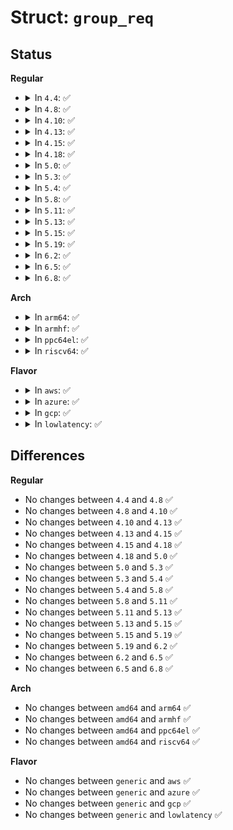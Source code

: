 # Struct: <code>group_req</code>

## Status
<b>Regular</b>
<ul>
<li>
<details>
<summary>In <code>4.4</code>: ✅</summary>

```c
struct group_req {
    __u32 gr_interface;
    struct __kernel_sockaddr_storage gr_group;
};
```
</details>
</li>
<li>
<details>
<summary>In <code>4.8</code>: ✅</summary>

```c
struct group_req {
    __u32 gr_interface;
    struct __kernel_sockaddr_storage gr_group;
};
```
</details>
</li>
<li>
<details>
<summary>In <code>4.10</code>: ✅</summary>

```c
struct group_req {
    __u32 gr_interface;
    struct __kernel_sockaddr_storage gr_group;
};
```
</details>
</li>
<li>
<details>
<summary>In <code>4.13</code>: ✅</summary>

```c
struct group_req {
    __u32 gr_interface;
    struct __kernel_sockaddr_storage gr_group;
};
```
</details>
</li>
<li>
<details>
<summary>In <code>4.15</code>: ✅</summary>

```c
struct group_req {
    __u32 gr_interface;
    struct __kernel_sockaddr_storage gr_group;
};
```
</details>
</li>
<li>
<details>
<summary>In <code>4.18</code>: ✅</summary>

```c
struct group_req {
    __u32 gr_interface;
    struct __kernel_sockaddr_storage gr_group;
};
```
</details>
</li>
<li>
<details>
<summary>In <code>5.0</code>: ✅</summary>

```c
struct group_req {
    __u32 gr_interface;
    struct __kernel_sockaddr_storage gr_group;
};
```
</details>
</li>
<li>
<details>
<summary>In <code>5.3</code>: ✅</summary>

```c
struct group_req {
    __u32 gr_interface;
    struct __kernel_sockaddr_storage gr_group;
};
```
</details>
</li>
<li>
<details>
<summary>In <code>5.4</code>: ✅</summary>

```c
struct group_req {
    __u32 gr_interface;
    struct __kernel_sockaddr_storage gr_group;
};
```
</details>
</li>
<li>
<details>
<summary>In <code>5.8</code>: ✅</summary>

```c
struct group_req {
    __u32 gr_interface;
    struct __kernel_sockaddr_storage gr_group;
};
```
</details>
</li>
<li>
<details>
<summary>In <code>5.11</code>: ✅</summary>

```c
struct group_req {
    __u32 gr_interface;
    struct __kernel_sockaddr_storage gr_group;
};
```
</details>
</li>
<li>
<details>
<summary>In <code>5.13</code>: ✅</summary>

```c
struct group_req {
    __u32 gr_interface;
    struct __kernel_sockaddr_storage gr_group;
};
```
</details>
</li>
<li>
<details>
<summary>In <code>5.15</code>: ✅</summary>

```c
struct group_req {
    __u32 gr_interface;
    struct __kernel_sockaddr_storage gr_group;
};
```
</details>
</li>
<li>
<details>
<summary>In <code>5.19</code>: ✅</summary>

```c
struct group_req {
    __u32 gr_interface;
    struct __kernel_sockaddr_storage gr_group;
};
```
</details>
</li>
<li>
<details>
<summary>In <code>6.2</code>: ✅</summary>

```c
struct group_req {
    __u32 gr_interface;
    struct __kernel_sockaddr_storage gr_group;
};
```
</details>
</li>
<li>
<details>
<summary>In <code>6.5</code>: ✅</summary>

```c
struct group_req {
    __u32 gr_interface;
    struct __kernel_sockaddr_storage gr_group;
};
```
</details>
</li>
<li>
<details>
<summary>In <code>6.8</code>: ✅</summary>

```c
struct group_req {
    __u32 gr_interface;
    struct __kernel_sockaddr_storage gr_group;
};
```
</details>
</li>
</ul>
<b>Arch</b>
<ul>
<li>
<details>
<summary>In <code>arm64</code>: ✅</summary>

```c
struct group_req {
    __u32 gr_interface;
    struct __kernel_sockaddr_storage gr_group;
};
```
</details>
</li>
<li>
<details>
<summary>In <code>armhf</code>: ✅</summary>

```c
struct group_req {
    __u32 gr_interface;
    struct __kernel_sockaddr_storage gr_group;
};
```
</details>
</li>
<li>
<details>
<summary>In <code>ppc64el</code>: ✅</summary>

```c
struct group_req {
    __u32 gr_interface;
    struct __kernel_sockaddr_storage gr_group;
};
```
</details>
</li>
<li>
<details>
<summary>In <code>riscv64</code>: ✅</summary>

```c
struct group_req {
    __u32 gr_interface;
    struct __kernel_sockaddr_storage gr_group;
};
```
</details>
</li>
</ul>
<b>Flavor</b>
<ul>
<li>
<details>
<summary>In <code>aws</code>: ✅</summary>

```c
struct group_req {
    __u32 gr_interface;
    struct __kernel_sockaddr_storage gr_group;
};
```
</details>
</li>
<li>
<details>
<summary>In <code>azure</code>: ✅</summary>

```c
struct group_req {
    __u32 gr_interface;
    struct __kernel_sockaddr_storage gr_group;
};
```
</details>
</li>
<li>
<details>
<summary>In <code>gcp</code>: ✅</summary>

```c
struct group_req {
    __u32 gr_interface;
    struct __kernel_sockaddr_storage gr_group;
};
```
</details>
</li>
<li>
<details>
<summary>In <code>lowlatency</code>: ✅</summary>

```c
struct group_req {
    __u32 gr_interface;
    struct __kernel_sockaddr_storage gr_group;
};
```
</details>
</li>
</ul>

## Differences
<b>Regular</b>
<ul>
<li>
No changes between <code>4.4</code> and <code>4.8</code> ✅
</li>
<li>
No changes between <code>4.8</code> and <code>4.10</code> ✅
</li>
<li>
No changes between <code>4.10</code> and <code>4.13</code> ✅
</li>
<li>
No changes between <code>4.13</code> and <code>4.15</code> ✅
</li>
<li>
No changes between <code>4.15</code> and <code>4.18</code> ✅
</li>
<li>
No changes between <code>4.18</code> and <code>5.0</code> ✅
</li>
<li>
No changes between <code>5.0</code> and <code>5.3</code> ✅
</li>
<li>
No changes between <code>5.3</code> and <code>5.4</code> ✅
</li>
<li>
No changes between <code>5.4</code> and <code>5.8</code> ✅
</li>
<li>
No changes between <code>5.8</code> and <code>5.11</code> ✅
</li>
<li>
No changes between <code>5.11</code> and <code>5.13</code> ✅
</li>
<li>
No changes between <code>5.13</code> and <code>5.15</code> ✅
</li>
<li>
No changes between <code>5.15</code> and <code>5.19</code> ✅
</li>
<li>
No changes between <code>5.19</code> and <code>6.2</code> ✅
</li>
<li>
No changes between <code>6.2</code> and <code>6.5</code> ✅
</li>
<li>
No changes between <code>6.5</code> and <code>6.8</code> ✅
</li>
</ul>
<b>Arch</b>
<ul>
<li>
No changes between <code>amd64</code> and <code>arm64</code> ✅
</li>
<li>
No changes between <code>amd64</code> and <code>armhf</code> ✅
</li>
<li>
No changes between <code>amd64</code> and <code>ppc64el</code> ✅
</li>
<li>
No changes between <code>amd64</code> and <code>riscv64</code> ✅
</li>
</ul>
<b>Flavor</b>
<ul>
<li>
No changes between <code>generic</code> and <code>aws</code> ✅
</li>
<li>
No changes between <code>generic</code> and <code>azure</code> ✅
</li>
<li>
No changes between <code>generic</code> and <code>gcp</code> ✅
</li>
<li>
No changes between <code>generic</code> and <code>lowlatency</code> ✅
</li>
</ul>
